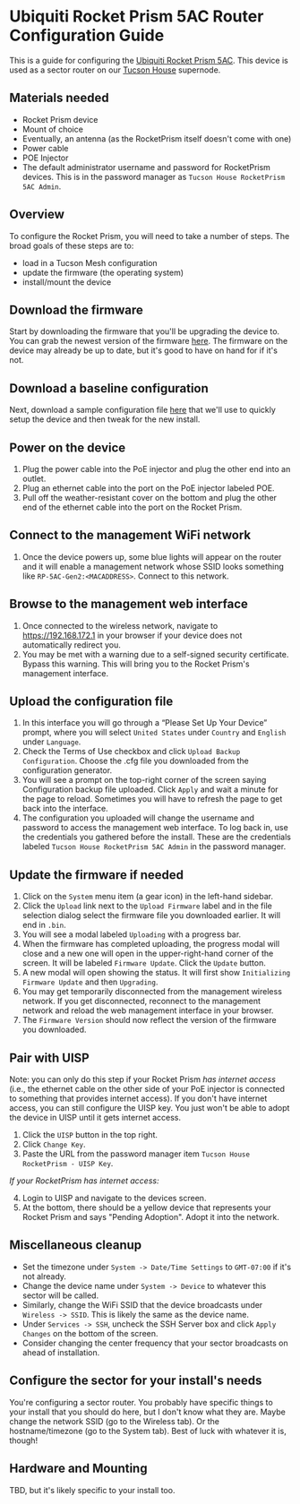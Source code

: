 # Ubiquiti Rocket Prism 5AC Router Configuration Guide

This is a guide for configuring the [Ubiquiti Rocket Prism 5AC](../../hardware/rocketprism.md).
This device is used as a sector router on our [Tucson House](../../networking/supernodes/tucson-house.md) supernode.

## Materials needed 

- Rocket Prism device
- Mount of choice
- Eventually, an antenna (as the RocketPrism itself doesn't come with one)
- Power cable
- POE Injector
- The default administrator username and password for RocketPrism devices. This is in the password manager as `Tucson House RocketPrism 5AC Admin`.

## Overview 

To configure the Rocket Prism, you will need to take a number of steps. The broad goals of these steps are to:

- load in a Tucson Mesh configuration
- update the firmware (the operating system)  
- install/mount the device

## Download the firmware 

Start by downloading the firmware that you'll be upgrading the device to. You can grab the newest version of the firmware [here](https://ui.com/download/software/r5ac-prism). The firmware on the device may already be up to date, but it's good to have on hand for if it's not.

## Download a baseline configuration

Next, download a sample configuration file [here](./static/RocketPrism-template.cfg) that we'll use to quickly setup the device and then tweak for the new install.

## Power on the device 

1. Plug the power cable into the PoE injector and plug the other end into an outlet.  
2. Plug an ethernet cable into the port on the PoE injector labeled POE.   
3. Pull off the weather-resistant cover on the bottom and plug the other end of the ethernet cable into the port on the Rocket Prism.

## Connect to the management WiFi network 

1. Once the device powers up, some blue lights will appear on the router and it will enable a management network whose SSID looks something like `RP-5AC-Gen2:<MACADDRESS>`. Connect to this network.

## Browse to the management web interface 

1. Once connected to the wireless network, navigate to https://192.168.172.1 in your browser if your device does not automatically redirect you.
2. You may be met with a warning due to a self-signed security certificate. Bypass this warning. This will bring you to the Rocket Prism's management interface.  

## Upload the configuration file 

1. In this interface you will go through a “Please Set Up Your Device” prompt, where you will select `United States` under `Country` and `English` under `Language`.   
2. Check the Terms of Use checkbox and click `Upload Backup Configuration`. Choose the .cfg file you downloaded from the configuration generator.
3. You will see a prompt on the top-right corner of the screen saying Configuration backup file uploaded. Click `Apply` and wait a minute for the page to reload. Sometimes you will have to refresh the page to get back into the interface.  
4. The configuration you uploaded will change the username and password to access the management web interface. To log back in, use the credentials you gathered before the install. These are the credentials labeled `Tucson House RocketPrism 5AC Admin` in the password manager.

## Update the firmware if needed 

1. Click on the `System` menu item (a gear icon) in the left-hand sidebar.  
2. Click the `Upload` link next to the `Upload Firmware` label and in the file selection dialog select the firmware file you downloaded earlier. It will end in `.bin`.  
3. You will see a modal labeled `Uploading` with a progress bar.  
4. When the firmware has completed uploading, the progress modal will close and a new one will open in the upper-right-hand corner of the screen. It will be labeled `Firmware Update`. Click the `Update` button.  
5. A new modal will open showing the status. It will first show `Initializing Firmware Update` and then `Upgrading`.  
6. You may get temporarily disconnected from the management wireless network. If you get disconnected, reconnect to the management network and reload the web management interface in your browser.  
7. The `Firmware Version` should now reflect the version of the firmware you downloaded.

## Pair with UISP

Note: you can only do this step if your Rocket Prism _has internet access_ (i.e., the ethernet cable on the other side of your PoE injector is connected to something that provides internet access). If you don't have internet access, you can still configure the UISP key. You just won't be able to adopt the device in UISP until it gets internet access.

1. Click the `UISP` button in the top right.
2. Click `Change Key`.
3. Paste the URL from the password manager item `Tucson House RocketPrism - UISP Key`.

_If your RocketPrism has internet access:_

4. Login to UISP and navigate to the devices screen.
5. At the bottom, there should be a yellow device that represents your Rocket Prism and says "Pending Adoption". Adopt it into the network.

## Miscellaneous cleanup
- Set the timezone under `System -> Date/Time Settings` to `GMT-07:00` if it's not already.
- Change the device name under `System -> Device` to whatever this sector will be called.
- Similarly, change the WiFi SSID that the device broadcasts under `Wireless -> SSID`. This is likely the same as the device name.
- Under `Services -> SSH`, uncheck the SSH Server box and click `Apply Changes` on the bottom of the screen.
- Consider changing the center frequency that your sector broadcasts on ahead of installation.

## Configure the sector for your install's needs

You're configuring a sector router. You probably have specific things to your install that you should do here, but I don't know what they are. Maybe change the network SSID (go to the Wireless tab). Or the hostname/timezone (go to the System tab). Best of luck with whatever it is, though! 

## Hardware and Mounting

TBD, but it's likely specific to your install too.
